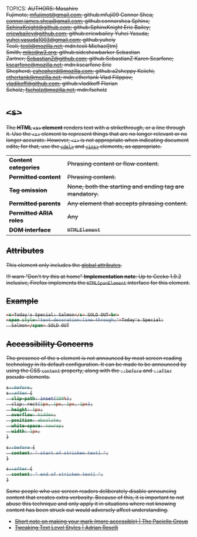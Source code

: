 TOPICS: <s>
AUTHORS: Masahiro Fujimoto; mfujimot@gmail.com; github:mfuji09
         Connor Shea; connor.james.shea@gmail.com; github:connorshea
         Sphinx; SphinxKnight@github.com; github:SphinxKnight
         Eric Bailey; ericwbailey@github.com; github:ericwbailey
         Yuhei Yasuda; yuhei.yasuda1003@gmail.com; github:yuheiy
         Teoli; teoli@mozilla.net; mdn:teoli
         Michael[tm] Smith; mike@w3.org; github:sideshowbarker
         Sebastian Zartner; SebastianZ@github.com; github:SebastianZ
         Karen Scarfone; kscarfone@mozilla.net; mdn:kscarfone
         Eric Shepherd; eshepherd@mozilla.com; github:a2sheppy
         Keiichi; ethertank@mozilla.net; mdn:ethertank
         Vlad Filippov; vladikoff@github.com; github:vladikoff
         Florian Scholz; fscholz@mozilla.net; mdn:fscholz

# `<s>`

The **HTML `<s>` element** renders text with a strikethrough, or a line through it. Use the `<s>`
element to represent things that are no longer relevant or no longer accurate. However, `<s>` is not
appropriate when indicating document edits; for that, use the
[`<del>`](/en/webfrontend/<del>) and [`<ins>`](/en/webfrontend/<ins>) elements, as appropriate.

|  |  |
| :-- | :-- |
| **Content categories** | Phrasing content or flow content. |
| **Permitted content** | Phrasing content. |
| **Tag omission** | None, both the starting and ending tag are mandatory. |
| **Permitted parents** | Any element that accepts phrasing content. |
| **Permitted ARIA roles** | Any |
| **DOM interface** | `HTMLElement` |

## Attributes

This element only includes the [global attributes](/en/webfrontend/HTML_Global_Attributes).

!!! warn "Don't try this at home"
    **Implementation note**: Up to Gecko 1.9.2 inclusive, Firefox implements the `HTMLSpanElement`
    interface for this element.

## Example

```html
<s>Today's Special: Salmon</s> SOLD OUT<br>
<span style="text-decoration:line-through;">Today's Special:
  Salmon</span> SOLD OUT
```

## Accessibility Concerns

The presence of the s element is not announced by most screen reading technology in its default
configuration. It can be made to be announced by using the CSS `content` property, along with
the `::before` and `::after` pseudo-elements.

```css
s::before,
s::after {
  clip-path: inset(100%);
  clip: rect(1px, 1px, 1px, 1px);
  height: 1px;
  overflow: hidden;
  position: absolute;
  white-space: nowrap;
  width: 1px;
}

s::before {
  content: " start of stricken text] ";
}

s::after {
  content: " end of stricken text] ";
}
```

Some people who use screen readers deliberately disable announcing content that creates extra
verbosity. Because of this, it is important to not abuse this technique and only apply it in
situations where not knowing content has been struck out would adversely affect understanding.

- [Short note on making your mark (more accessible) | The Paciello Group](https://developer.paciellogroup.com/blog/2017/12/short-note-on-making-your-mark-more-accessible/)
- [Tweaking Text Level Styles | Adrian Roselli](http://adrianroselli.com/2017/12/tweaking-text-level-styles.html)
